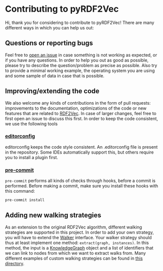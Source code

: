 # Contributing to pyRDF2Vec

Hi, thank you for considering to contribute to pyRDF2Vec! There are many different ways in which you can help us out:

## Questions or reporting bugs

Feel free to [open an issue](https://github.com/IBCNServices/pyRDF2Vec/issues/new) in case something is not working as expected, or if you have any questions. In order to help you out as good as possible, please try to describe the question/problem as precise as possible. Also try to provide a minimal working example, the operating system you are using and some sample of data in case that is possible.

## Improving/extending the code

We also welcome any kinds of contributions in the form of pull requests: improvements to the documentation, optimizations of the code or new features that are related to [RDF2Vec](http://rdf2vec.org/). In case of larger changes, feel free to first open an issue to discuss this first. In order to keep the code consistent, we use the following tools

### [editorconfig](https://editorconfig.org/)

editorconfig keeps the code style consistent. An .editorconfig file is present in the repository. Some IDEs automatically support this, but others require you to install a plugin first.

### [pre-commit](https://github.com/pre-commit/pre-commit)

`pre-commit` performs all kinds of checks through hooks, before a commit is
performed. Before making a commit, make sure you install these hooks with this command:

```bash
pre-commit install
```

## Adding new walking strategies

As an extension to the original RDF2Vec algorithm, different walking strategies are supported in this project. In order to add your own strategy, you will have to extend the [Walker](https://github.com/IBCNServices/pyRDF2Vec/blob/master/rdf2vec/walkers/walker.py) interface. Your walker strategy should thus at least implement one method: `extract(graph, instances)`. In this method, the input is a [KnowledgeGraph](https://github.com/IBCNServices/pyRDF2Vec/blob/master/rdf2vec/graph.py) object and a list of identifiers that we can link to nodes from which we want to extract walks from. Many different examples of custom walking strategies can be found in [this directory](https://github.com/IBCNServices/pyRDF2Vec/tree/master/rdf2vec/walkers).